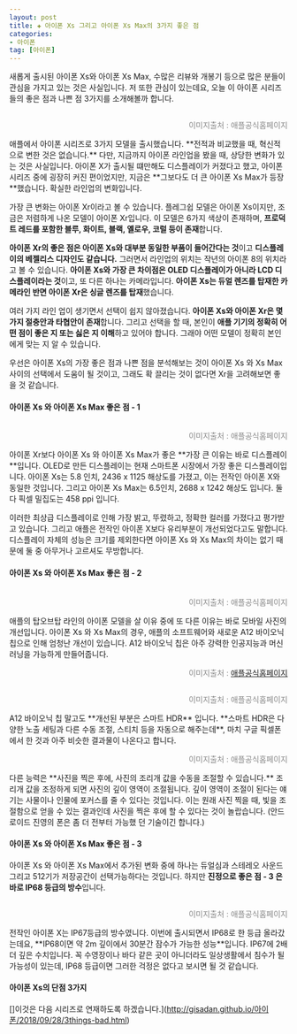 ```yaml
---  
layout: post  
title: ✚ 아이폰 Xs 그리고 아이폰 Xs Max의 3가지 좋은 점
categories:
- 아이폰
tag: [아이폰]
---  
```

<p class="drop-korean">
새롭게 출시된 아이폰 Xs와 아이폰 Xs Max, 수많은 리뷰와 개봉기 등으로 많은 분들이 관심을 가지고 있는 것은 사실입니다. 저 또한 관심이 있는데요, 오늘 이 아이폰 시리즈들의 좋은 점과 나쁜 점 3가지를 소개해볼까 합니다.
</p>
<div class="markdown-image">
<img src="/assets/article_images/2018-09-25-3things-good/1.jpg" alt="" align="middle"/><p style="text-align:right;  color:#878787"> 이미지출처 : 애플공식홈페이지 </p> </div>
애플에서 아이폰 시리즈로 3가지 모델을 출시했습니다. **전적과 비교했을 때, 혁신적으로 변한 것은 없습니다.** 다만, 지금까지 아이폰 라인업을 봤을 때, 상당한 변화가 있는 것은 사실입니다. 아이폰 X가 출시될 떄만해도 디스플레이가 커졌다고 했고, 아이폰 시리즈 중에 굉장히 커진 편이었지만, 지금은 **그보다도 더 큰 아이폰 Xs Max가 등장**했습니다. 확실한 라인업의 변화입니다.

가장 큰 변화는 아이폰 Xr이라고 볼 수 있습니다. 플레그쉽 모델은 아이폰 Xs이지만, 조금은 저렴하게 나온 모델이 아이폰 Xr입니다. 이 모델은 6가지 색상이 존재하며, **프로덕트 레드를 포함한 블루, 화이트, 블랙, 옐로우, 코럴 등이 존재**합니다.

**아이폰 Xr의 좋은 점은 아이폰 Xs와 대부분 동일한 부품이 들어간다는 것**이고 **디스플레이의 베젤리스 디자인도 같습니다.** 그러면서 라인업의 위치는 작년의 아이폰 8의 위치라고 볼 수 있습니다. **아이폰 Xs와 가장 큰 차이점은 OLED 디스플레이가 아니라 LCD 디스플레이라는 것**이고, 또 다른 하나는 카메라입니다. **아이폰 Xs는 듀얼 렌즈를 탑재한 카메라인 반면 아이폰 Xr은 싱글 렌즈를 탑재**했습니다.

여러 가지 라인 업이 생기면서 선택이 쉽지 않아졌습니다. **아이폰 Xs와 아이폰 Xr은 몇가지 절충안과 타협안이 존재**합니다. 그리고 선택을 할 때, 본인이 **애플 기기의 정확히 어떤 점이 좋은 지 또는 싫은 지 이해**하고 있어야 합니다. 그래야 어떤 모델이 정확히 본인에게 맞는 지 알 수 있습니다.

우선은 아이폰 Xs의 가장 좋은 점과 나쁜 점을 분석해보는 것이 아이폰 Xs 와 Xs Max 사이의 선택에서 도움이 될 것이고, 그래도 확 끌리는 것이 없다면 Xr을 고려해보면 좋을 것 같습니다.

#### 아이폰 Xs 와 아이폰 Xs Max 좋은 점  - 1
<div class="markdown-image">
<img src="/assets/article_images/2018-09-25-3things-good/2.jpg" alt="" align="middle"/><p style="text-align:right;  color:#878787"> 이미지출처 : 애플공식홈페이지 </p> </div>
아이폰 Xr보다 아이폰 Xs 와 아이폰 Xs Max가 좋은 **가장 큰 이유는 바로 디스플레이**입니다. OLED로 만든 디스플레이는 현재 스마트폰 시장에서 가장 좋은 디스플레이입니다. 아이폰 Xs는 5.8 인치, 2436 x 1125 해상도를 가졌고, 이는 전작인 아이폰 X와 동일한 것입니다. 그리고 아이폰 Xs Max는 6.5인치, 2688 x 1242 해상도 입니다. 둘다 픽셀 밀집도는 458 ppi 입니다.

이러한 최상급 디스플레이로 인해 가장 밝고, 뚜렸하고, 정확한 컬러를 가졌다고 평가받고 있습니다. 그리고 애플은 전작인 아이폰 X보다 유리부분이 개선되었다고도 말합니다. 디스플레이 자체의 성능은 크기를 제외한다면 아이폰 Xs 와 Xs Max의 차이는 없기 때문에 둘 중 아무거나 고르셔도 무방합니다.

#### 아이폰 Xs 와 아이폰 Xs Max 좋은 점  - 2
<div class="markdown-image">
<img src="/assets/article_images/2018-09-25-3things-good/3.jpg" alt="" align="middle"/><p style="text-align:right;  color:#878787"> 이미지출처 : 애플공식홈페이지 </p> </div>
애플의 탑오브탑 라인의 아이폰 모델을 살 이유 중에 또 다른 이유는 바로 모바일 사진의 개선입니다. 아이폰 Xs 와 Xs Max의 경우, 애플의 소프트웨어와 새로운 A12 바이오닉 칩으로 인해 엄청난 개선이 있습니다. A12 바이오닉 칩은 아주 강력한 인공지능과 머신러닝을 가능하게 만들어줍니다.
<div class="markdown-image">
<img src="/assets/article_images/2018-09-25-3things-good/4.jpg" alt="" align="middle"/><p style="text-align:right;  color:#878787"> 이미지출처 : <a href="https://developer.apple.com/homekit/"> 애플공식홈페이지 </a></p> </div>
<div class="markdown-image">
<img src="/assets/article_images/2018-09-25-3things-good/5.jpg" alt="" align="middle"/><p style="text-align:right;  color:#878787"> 이미지출처 : 애플공식홈페이지 </p> </div>
A12 바이오닉 칩 말고도 **개선된 부분은 스마트 HDR** 입니다. **스마트 HDR은 다양한 노출 세팅과 다른 수동 조절, 스티치 등을 자동으로 해주는데**, 마치 구글 픽셀폰에서 한 것과 아주 비슷한 결과물이 나온다고 합니다.
<div class="markdown-image">
<img src="/assets/article_images/2018-09-25-3things-good/6.jpg" alt="" align="middle"/><p style="text-align:right;  color:#878787"> 이미지출처 : 애플공식홈페이지 </p> </div>
다른 능력은 **사진을 찍은 후에, 사진의 조리개 값을 수동을 조절할 수 있습니다.** 조리개 값을 조정하게 되면 사진의 깊이 영역이 조절됩니다. 깊이 영역이 조절이 된다는 얘기는 사물이나 인물에 포커스를 줄 수 있다는 것입니다. 이는 원래 사진 찍을 때, 빛을 조절함으로 얻을 수 있는 결과인데 사진을 찍은 후에 할 수 있다는 것이 놀랍습니다. (안드로이드 진영의 폰은 좀 더 전부터 가능했 던 기술이긴 합니다.)

#### 아이폰 Xs 와 아이폰 Xs Max 좋은 점  - 3
아이폰 Xs 와 아이폰 Xs Max에서 추가된 변화 중에 하나는 듀얼심과 스테레오 사운드 그리고 512기가 저장공간이 선택가능하다는 것입니다. 하지만 **진정으로 좋은 점 - 3 은 바로 IP68 등급의 방수**입니다.
<div class="markdown-image">
<img src="/assets/article_images/2018-09-25-3things-good/7.jpg" alt="" align="middle"/><p style="text-align:right;  color:#878787"> 이미지출처 :  애플공식홈페이지 </p> </div>
전작인 아이폰 X는 IP67등급의 방수였니다. 이번에 출시되면서 IP68로 한 등급 올라갔는데요, **IP68이면 약 2m 깊이에서 30분간 잠수가 가능한 성능**입니다. IP67에 2배 더 깊은 수치입니다. 꼭 수영장이나 바다 같은 곳이 아니더라도 일상생활에서 침수가 될 가능성이 있는데, IP68 등급이면 그러한 걱정은 없다고 보시면 될 것 같습니다.

#### 아이폰 Xs의 단점 3가지
[]이것은 다음 시리즈로 연재하도록 하겠습니다.](http://gisadan.github.io/아이폰/2018/09/28/3things-bad.html)
